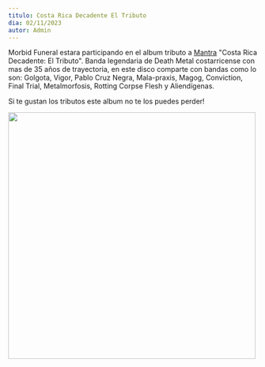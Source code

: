 ```yaml
---
titulo: Costa Rica Decadente El Tributo
dia: 02/11/2023
autor: Admin
---
```


Morbid Funeral estara participando en el album tributo a [Mantra](https://www.facebook.com/mantracr) "Costa Rica Decadente: El Tributo". Banda legendaria de Death Metal costarricense con mas de 35 años de trayectoria, en este disco comparte con bandas como lo son: Golgota, Vigor, Pablo Cruz Negra, Mala-praxis, Magog, Conviction, Final Trial, Metalmorfosis, Rotting Corpse Flesh y Aliendígenas.

Si te gustan los tributos este album no te los puedes perder!


<img class="noticias-img" src="https://scontent.fsyq2-1.fna.fbcdn.net/v/t39.30808-6/396258809_737383928432269_1620109626563072848_n.jpg?_nc_cat=108&ccb=1-7&_nc_sid=5f2048&_nc_ohc=zMX1nXZ-0GYAX-6LBIy&_nc_ht=scontent.fsyq2-1.fna&oh=00_AfCt8cuE25NlNk4xubRdtzI9H2SD7Q1I6gJPFrNVnudFfg&oe=655BDD0E" width="500">